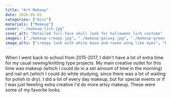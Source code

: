 ```yaml
---
title: "Art Makeup"
date: 2016-05-01
categories: ["misc"]
materials: ["Makeup"]
cover: "./makeup-lich.jpg"
cover_alt: "Detailed full-face skull look for halloween lich costume"
images: ["./makeup-creepy.jpg", "./makeup-galaxy.jpg", "./makeup-green.jpg", "./makeup-prettyeyelids.jpg", "./makeup-sorceress.jpg", "./makeup-sorceress2.jpg", "./makeup-sort.jpg", "./makeup-toxic.jpg", "./makeup-valentine.jpg"]
image_alts: ["creepy look with white base and raven wing like eyes", "Pink and purple galaxy look across cheeks and neck", "Vibrant green gradient eyes with rainbow hair", "Bold white paint-stroke like eyeliner with bold red lip", "Dripping fluourescent rainbow and black eyemakeup paired with sorceress costume", "flame-like blue eye makeup dripping down cheeks, paired with sorceress costume", "a rainbow-line visual representation of a sort algorithm across Stephanie's face", "Matching eye and nail makeup, a toxic neon and teal green speckled with white", "subtle pink graident eye makeup with white and black eyeliner and small hearts"]
---
```

When I went back to school from 2015-2017, I didn't have a lot of extra time for my usual sewing/knitting type projects. My main creative outlet for this time was makeup (which I could do in a set amount of time in the morning) and nail art (which I could do while studying, since there was a lot of waiting for polish to dry). I did a lot of every day makeup, but for special events or if I was just feeeling extra creative I'd do more artsy makeup. These were some of my favorite looks.